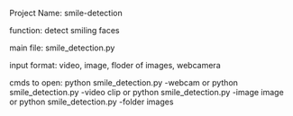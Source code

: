 Project Name: smile-detection

function: detect smiling faces

main file: smile_detection.py

input format:
  video, image, floder of images, webcamera

cmds to open:
python smile_detection.py -webcam
or
python smile_detection.py -video clip
or
python smile_detection.py -image image
or
python smile_detection.py -folder images



